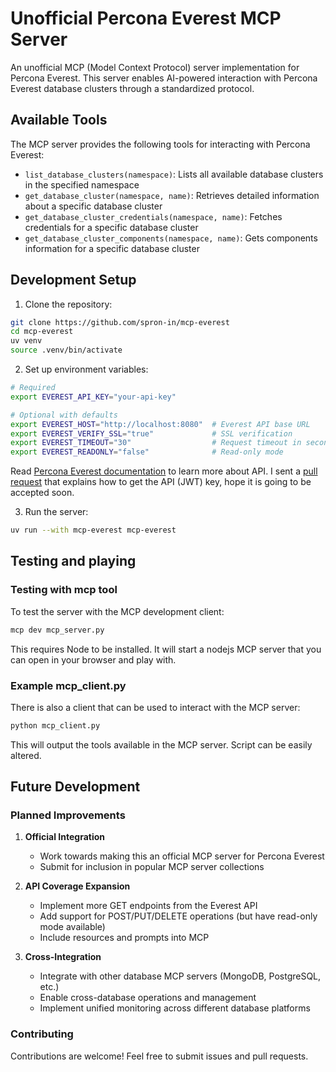 
# Unofficial Percona Everest MCP Server

An unofficial MCP (Model Context Protocol) server implementation for Percona Everest. This server enables AI-powered interaction with Percona Everest database clusters through a standardized protocol.

## Available Tools

The MCP server provides the following tools for interacting with Percona Everest:

- `list_database_clusters(namespace)`: Lists all available database clusters in the specified namespace
- `get_database_cluster(namespace, name)`: Retrieves detailed information about a specific database cluster
- `get_database_cluster_credentials(namespace, name)`: Fetches credentials for a specific database cluster
- `get_database_cluster_components(namespace, name)`: Gets components information for a specific database cluster

## Development Setup

1. Clone the repository:
```bash
git clone https://github.com/spron-in/mcp-everest
cd mcp-everest
uv venv
source .venv/bin/activate
```

2. Set up environment variables:
```bash
# Required
export EVEREST_API_KEY="your-api-key"

# Optional with defaults
export EVEREST_HOST="http://localhost:8080"  # Everest API base URL
export EVEREST_VERIFY_SSL="true"             # SSL verification
export EVEREST_TIMEOUT="30"                  # Request timeout in seconds
export EVEREST_READONLY="false"              # Read-only mode
```

Read [Percona Everest documentation](https://docs.percona.com/everest/API.html) to learn more about API. I sent a [pull request](https://github.com/percona/everest-doc/pull/255) that explains how to get the API (JWT) key, hope it is going to be accepted soon.

3. Run the server:
```bash
uv run --with mcp-everest mcp-everest
```

## Testing and playing

### Testing with mcp tool

To test the server with the MCP development client:

```bash
mcp dev mcp_server.py
```

This requires Node to be installed. It will start a nodejs MCP server that you can open in your browser and play with.

### Example mcp_client.py

There is also a client that can be used to interact with the MCP server:

```bash
python mcp_client.py
```

This will output the tools available in the MCP server. Script can be easily altered.

## Future Development

### Planned Improvements

1. **Official Integration**
   - Work towards making this an official MCP server for Percona Everest
   - Submit for inclusion in popular MCP server collections

2. **API Coverage Expansion**
   - Implement more GET endpoints from the Everest API
   - Add support for POST/PUT/DELETE operations (but have read-only mode available)
   - Include resources and prompts into MCP

3. **Cross-Integration**
   - Integrate with other database MCP servers (MongoDB, PostgreSQL, etc.)
   - Enable cross-database operations and management
   - Implement unified monitoring across different database platforms

### Contributing

Contributions are welcome! Feel free to submit issues and pull requests.
